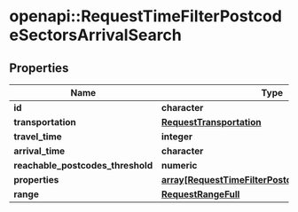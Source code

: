 # openapi::RequestTimeFilterPostcodeSectorsArrivalSearch


## Properties
Name | Type | Description | Notes
------------ | ------------- | ------------- | -------------
**id** | **character** |  | 
**transportation** | [**RequestTransportation**](RequestTransportation.md) |  | 
**travel_time** | **integer** |  | 
**arrival_time** | **character** |  | 
**reachable_postcodes_threshold** | **numeric** |  | 
**properties** | [**array[RequestTimeFilterPostcodeSectorsProperty]**](RequestTimeFilterPostcodeSectorsProperty.md) |  | 
**range** | [**RequestRangeFull**](RequestRangeFull.md) |  | [optional] 


